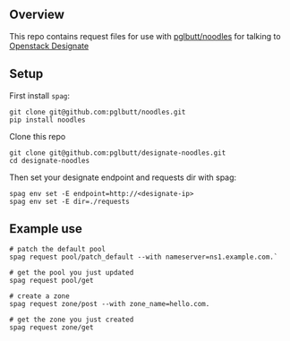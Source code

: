 Overview
--------

This repo contains request files for use with [pglbutt/noodles](https://github.com/pglbutt/noodles) for talking to [Openstack Designate](http://docs.openstack.org/developer/designate/)

Setup
-----

First install `spag`:

    git clone git@github.com:pglbutt/noodles.git
    pip install noodles

Clone this repo

    git clone git@github.com:pglbutt/designate-noodles.git
    cd designate-noodles
  
Then set your designate endpoint and requests dir with spag:

    spag env set -E endpoint=http://<designate-ip>
    spag env set -E dir=./requests
  
Example use
-----------

    # patch the default pool
    spag request pool/patch_default --with nameserver=ns1.example.com.`
  
    # get the pool you just updated
    spag request pool/get
    
    # create a zone
    spag request zone/post --with zone_name=hello.com.
    
    # get the zone you just created
    spag request zone/get
